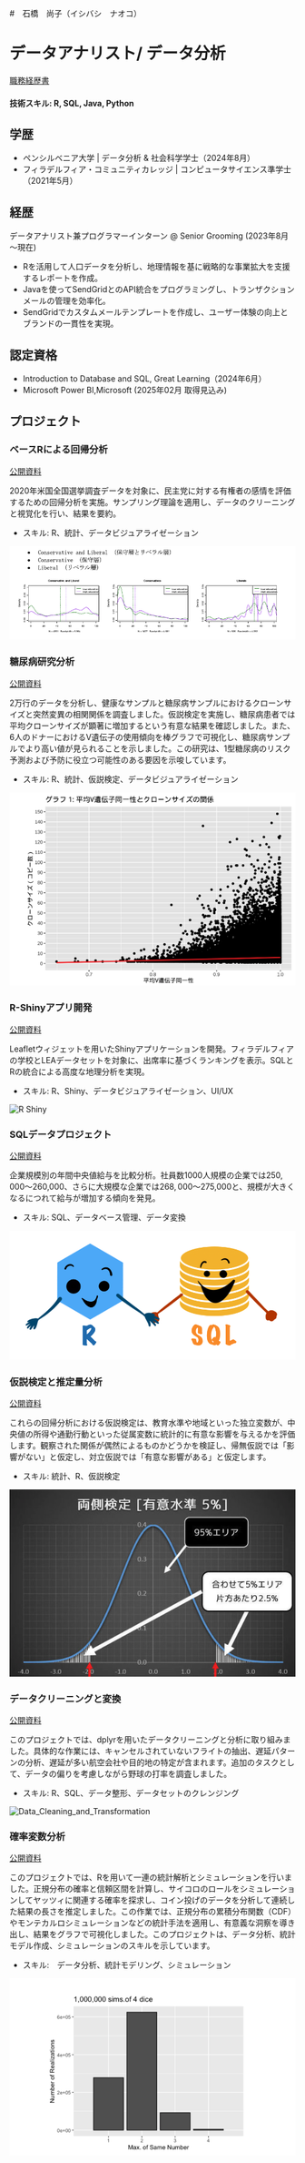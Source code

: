 
#　石橋　尚子（イシバシ　ナオコ）
# データアナリスト/ データ分析
[職務経歴書](https://github.com/naokoi0408/Portfolio.Japanese-ver/blob/main/assets/%E8%81%B7%E5%8B%99%E7%B5%8C%E6%AD%B4%E6%9B%B8.pdf)
#### 技術スキル: R, SQL, Java, Python

## 学歴
- ペンシルベニア大学 | データ分析 & 社会科学学士（2024年8月）
- フィラデルフィア・コミュニティカレッジ | コンピュータサイエンス準学士（2021年5月）

## 経歴
データアナリスト兼プログラマーインターン @ Senior Grooming (2023年8月～現在)

- Rを活用して人口データを分析し、地理情報を基に戦略的な事業拡大を支援するレポートを作成。
- Javaを使ってSendGridとのAPI統合をプログラミングし、トランザクションメールの管理を効率化。
- SendGridでカスタムメールテンプレートを作成し、ユーザー体験の向上とブランドの一貫性を実現。

## 認定資格
- Introduction to Database and SQL, Great Learning（2024年6月）
- Microsoft Power BI,Microsoft                     (2025年02月 取得見込み)
  
## プロジェクト
### ベースRによる回帰分析
[公開資料](https://github.com/naokoi0408/Portfolio.Japanese-ver/blob/main/assets/%E5%9B%9E%E5%B8%B0%E5%88%86%E6%9E%90%20%20Regression%20Analysis%20%20.pdf)

2020年米国全国選挙調査データを対象に、民主党に対する有権者の感情を評価するための回帰分析を実施。サンプリング理論を適用し、データのクリーニングと視覚化を行い、結果を要約。
- スキル: R、統計、データビジュアライゼーション

![Regression Analysis](/assets/Difference_in_Mean.png)


### 糖尿病研究分析
[公開資料](https://github.com/naokoi0408/Portfolio.Japanese-ver/blob/main/assets/Analysis%20Project%20%E6%97%A5%E6%9C%AC%E8%AA%9E.pdf)

2万行のデータを分析し、健康なサンプルと糖尿病サンプルにおけるクローンサイズと突然変異の相関関係を調査しました。仮説検定を実施し、糖尿病患者では平均クローンサイズが顕著に増加するという有意な結果を確認しました。また、6人のドナーにおけるV遺伝子の使用傾向を棒グラフで可視化し、糖尿病サンプルでより高い値が見られることを示しました。この研究は、1型糖尿病のリスク予測および予防に役立つ可能性のある要因を示唆しています。
- スキル: R、統計、仮説検定、データビジュアライゼーション

![Diabetes Research Analysis](assets/Diabetes%20Research%20Analysis.png)


### R-Shinyアプリ開発
[公開資料](https://github.com/naokoi0408/Portfolio.Japanese-ver/blob/main/assets/%E5%AD%A6%E6%A0%A1%E3%83%A9%E3%83%B3%E3%82%AD%E3%83%B3%E3%82%AF%E3%82%99%E3%82%A2%E3%83%95%E3%82%9A%E3%83%AA%E3%81%AE%E8%AA%AC%E6%98%8E.pdf)

Leafletウィジェットを用いたShinyアプリケーションを開発。フィラデルフィアの学校とLEAデータセットを対象に、出席率に基づくランキングを表示。SQLとRの統合による高度な地理分析を実現。
- スキル: R、Shiny、データビジュアライゼーション、UI/UX

![R Shiny](/assets/学校ランキングアプリの説明.png)


### SQLデータプロジェクト
[公開資料](https://github.com/naokoi0408/Portfolio.Japanese/blob/main/assets/SQL_Japanese%20ver.pdf)

企業規模別の年間中央値給与を比較分析。社員数1000人規模の企業では$250,000～$260,000、さらに大規模な企業では$268,000～$275,000と、規模が大きくなるにつれて給与が増加する傾向を発見。
- スキル: SQL、データベース管理、データ変換

![SQL](/assets/SQLandR.png)


### 仮説検定と推定量分析
[公開資料](https://github.com/naokoi0408/Portfolio.Japanese/blob/main/assets/%E4%BB%AE%E8%AA%AC%E6%A4%9C%E5%AE%9A%E3%81%A8%E6%8E%A8%E5%AE%9A%E9%87%8F%E5%88%86%E6%9E%90.pdf)

これらの回帰分析における仮説検定は、教育水準や地域といった独立変数が、中央値の所得や通勤行動といった従属変数に統計的に有意な影響を与えるかを評価します。観察された関係が偶然によるものかどうかを検証し、帰無仮説では「影響がない」と仮定し、対立仮説では「有意な影響がある」と仮定します。
- スキル: 統計、R、仮説検定

![Hypothesis](assets/仮説検定と推定量分析.png)

### データクリーニングと変換
[公開資料](https://github.com/naokoi0408/Cleaning_And_Transforming_Data/blob/main/Cleaning_And_Transforming_Data/Cleaning_Data.pdf)

このプロジェクトでは、dplyrを用いたデータクリーニングと分析に取り組みました。具体的な作業には、キャンセルされていないフライトの抽出、遅延パターンの分析、遅延が多い航空会社や目的地の特定が含まれます。追加のタスクとして、データの偏りを考慮しながら野球の打率を調査しました。
- スキル: R、SQL、データ整形、データセットのクレンジング

![Data_Cleaning_and_Transformation](assets/Data_Transformation.png)

### 確率変数分析
[公開資料](https://github.com/naokoi0408/RandomVariables/blob/main/RandomVariables.file/RandomVariables..pdf)

このプロジェクトでは、Rを用いて一連の統計解析とシミュレーションを行いました。正規分布の確率と信頼区間を計算し、サイコロのロールをシミュレーションしてヤッツィに関連する確率を探求し、コイン投げのデータを分析して連続した結果の長さを推定しました。この作業では、正規分布の累積分布関数（CDF）やモンテカルロシミュレーションなどの統計手法を適用し、有意義な洞察を導き出し、結果をグラフで可視化しました。このプロジェクトは、データ分析、統計モデル作成、シミュレーションのスキルを示しています。
- スキル:　データ分析、統計モデリング、シミュレーション

![Data_Cleaning_and_Transformation](https://github.com/naokoi0408/Portfolio/blob/main/assets/RandomVariables.png)
